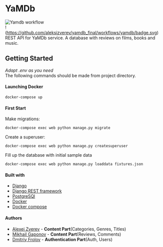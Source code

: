# YaMDb
![Yamdb workflow](https://github.com/aleksizverev/yamdb_final/workflows/Flask-app%20workflow/badge.svg?branch=master)  
!(https://github.com/aleksizverev/yamdb_final/workflows/yamdb/badge.svg)  
REST API for YaMDb service.
A database with reviews on films, books and music.

## Getting Started
*Adapt .env as you need*  
The following commands should be made from
project directory.

#### Launching Docker
 ```
 docker-compose up
 ```
#### First Start
Make migrations:
```
docker-compose exec web python manage.py migrate
```
Create a superuser:
```
docker-compose exec web python manage.py createsuperuser
```
Fill up the database with initial sample data
```
docker-compose exec web python manage.py loaddata fixtures.json
```
#### Built with
* [Django](https://www.djangoproject.com/) 
* [Django REST framework](https://www.django-rest-framework.org/)
* [PostgreSQl](https://www.postgresql.org/)
* [Docker](https://www.docker.com/)
* [Docker compose](https://docs.docker.com/compose/)

#### Authors
* [Alexei Zverev](https://github.com/aleksizverev) - **Content Part**(Categories, Genres, Titles)
* [Mikhail Gaponov](https://github.com/Contrigra/) - **Content Part**(Reviews, Comments)
* [Dmitriy Frolov](https://github.com/fd239) - **Authentication Part**(Auth, Users) 
